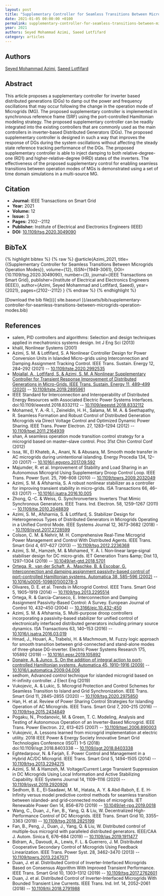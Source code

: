 ```yaml
---
layout: post
title: "Supplementary Controller for Seamless Transitions Between Microgrids Operation Modes"
date: 2021-01-05 00:00:00 +0100
permalink: supplementary-controller-for-seamless-transitions-between-microgrids-operation-modes
year: 2021
authors: Seyed Mohammad Azimi, Saeed Lotfifard
category: articles
---
```

 
## Authors
[Seyed Mohammad Azimi](authors/seyed-mohammad-azimi), [Saeed Lotfifard](authors/saeed-lotfifard)
 
## Abstract
This article proposes a supplementary controller for inverter based distributed generations (DGs) to damp out the power and frequency oscillations that may occur following the change in the operation mode of Microgrids (MG). The proposed supplementary controller is implemented in synchronous reference frame (SRF) using the port-controlled Hamiltonian modeling strategy. The proposed supplementary controller can be readily integrated into the existing controllers that are commonly used as the main controllers in inverter-based Distributed Generators (DGs). The proposed supplementary controller is designed in such a way that improves the response of DGs during the system oscillations without affecting the steady state reference tracking performance of the DGs. The proposed supplementary controller is able to inject damping to both relative-degree-one (RD1) and higher-relative-degree (HRD) states of the inverters. The effectiveness of the proposed supplementary control for enabling seamless transitions between operation modes of MGs is demonstrated using a set of time domain simulations in a multi-source MG.
 
## Citation
- **Journal:** IEEE Transactions on Smart Grid
- **Year:** 2021
- **Volume:** 12
- **Issue:** 3
- **Pages:** 2102--2112
- **Publisher:** Institute of Electrical and Electronics Engineers (IEEE)
- **DOI:** [10.1109/tsg.2020.3049090](https://doi.org/10.1109/tsg.2020.3049090)
 
## BibTeX
{% highlight bibtex %}
{% raw %}
@article{Azimi_2021,
  title={{Supplementary Controller for Seamless Transitions Between Microgrids Operation Modes}},
  volume={12},
  ISSN={1949-3061},
  DOI={10.1109/tsg.2020.3049090},
  number={3},
  journal={IEEE Transactions on Smart Grid},
  publisher={Institute of Electrical and Electronics Engineers (IEEE)},
  author={Azimi, Seyed Mohammad and Lotfifard, Saeed},
  year={2021},
  pages={2102--2112}
}
{% endraw %}
{% endhighlight %}
 
[Download the bib file]({{ site.baseurl }}/assets/bib/supplementary-controller-for-seamless-transitions-between-microgrids-operation-modes.bib)
 
## References
- salem, PID controllers and algorithms: Selection and design techniques applied in mechatronics systems design. Int J Eng Sci (2013)
- khalil, Nonlinear Systems (2001)
- Azimi, S. M. & Lotfifard, S. A Nonlinear Controller Design for Power Conversion Units in Islanded Micro-grids using Interconnection and Damping Assignment Tracking Control. IEEE Trans. Sustain. Energy 12, 284–292 (2021) -- [10.1109/tste.2020.2992535](https://doi.org/10.1109/tste.2020.2992535)
- [Mojallal, A., Lotfifard, S. & Azimi, S. M. A Nonlinear Supplementary Controller for Transient Response Improvement of Distributed Generations in Micro-Grids. IEEE Trans. Sustain. Energy 11, 489–499 (2020)](a-nonlinear-supplementary-controller-for-transient-response-improvement-of-distributed-generations-in-micro-grids) -- [10.1109/tste.2019.2895961](https://doi.org/10.1109/tste.2019.2895961)
- IEEE Standard for Interconnection and Interoperability of Distributed Energy Resources with Associated Electric Power Systems Interfaces. doi:10.1109/ieeestd.2018.8332112 -- [10.1109/ieeestd.2018.8332112](https://doi.org/10.1109/ieeestd.2018.8332112)
- Mohamed, Y. A.-R. I., Zeineldin, H. H., Salama, M. M. A. & Seethapathy, R. Seamless Formation and Robust Control of Distributed Generation Microgrids via Direct Voltage Control and Optimized Dynamic Power Sharing. IEEE Trans. Power Electron. 27, 1283–1294 (2012) -- [10.1109/tpel.2011.2164939](https://doi.org/10.1109/tpel.2011.2164939)
- shan, A seamless operation mode transition control strategy for a microgrid based on master&#x2013;slave control. Proc 31st Chin Control Conf (2012)
- Issa, W., El Khateb, A., Anani, N. & Abusara, M. Smooth mode transfer in AC microgrids during unintentional islanding. Energy Procedia 134, 12–20 (2017) -- [10.1016/j.egypro.2017.09.592](https://doi.org/10.1016/j.egypro.2017.09.592)
- Majumder, R. et al. Improvement of Stability and Load Sharing in an Autonomous Microgrid Using Supplementary Droop Control Loop. IEEE Trans. Power Syst. 25, 796–808 (2010) -- [10.1109/tpwrs.2009.2032049](https://doi.org/10.1109/tpwrs.2009.2032049)
- Azimi, S. M. & Afsharnia, S. A robust nonlinear stabilizer as a controller for improving transient stability in micro-grids. ISA Transactions 66, 46–63 (2017) -- [10.1016/j.isatra.2016.10.005](https://doi.org/10.1016/j.isatra.2016.10.005)
- Zhong, Q.-C. & Weiss, G. Synchronverters: Inverters That Mimic Synchronous Generators. IEEE Trans. Ind. Electron. 58, 1259–1267 (2011) -- [10.1109/tie.2010.2048839](https://doi.org/10.1109/tie.2010.2048839)
- Azimi, S. M., Afsharnia, S. & Lotfifard, S. Stabilizer Design for Heterogeneous Types of Distributed Generators in Microgrids Operating in a Unified Control Mode. IEEE Systems Journal 12, 3673–3682 (2018) -- [10.1109/jsyst.2017.2728599](https://doi.org/10.1109/jsyst.2017.2728599)
- Colson, C. M. & Nehrir, M. H. Comprehensive Real-Time Microgrid Power Management and Control With Distributed Agents. IEEE Trans. Smart Grid 4, 617–627 (2013) -- [10.1109/tsg.2012.2236368](https://doi.org/10.1109/tsg.2012.2236368)
- Azimi, S. M., Hamzeh, M. & Mohamed, Y. A. I. Non‐linear large‐signal stabiliser design for DC micro‐grids. IET Generation Trans &amp;amp; Dist 13, 1297–1304 (2019) -- [10.1049/iet-gtd.2018.5701](https://doi.org/10.1049/iet-gtd.2018.5701)
- [Ortega, R., van der Schaft, A., Maschke, B. & Escobar, G. Interconnection and damping assignment passivity-based control of port-controlled Hamiltonian systems. Automatica 38, 585–596 (2002)](interconnection-and-damping-assignment-passivity-based-control-of-port-controlled-hamiltonian-systems) -- [10.1016/s0005-1098(01)00278-3](https://doi.org/10.1016/s0005-1098(01)00278-3)
- Olivares, D. E. et al. Trends in Microgrid Control. IEEE Trans. Smart Grid 5, 1905–1919 (2014) -- [10.1109/tsg.2013.2295514](https://doi.org/10.1109/tsg.2013.2295514)
- Ortega, R. & García-Canseco, E. Interconnection and Damping Assignment Passivity-Based Control: A Survey. European Journal of Control 10, 432–450 (2004) -- [10.3166/ejc.10.432-450](https://doi.org/10.3166/ejc.10.432-450)
- Azimi, S. M. & Afsharnia, S. Multi-purpose droop controllers incorporating a passivity-based stabilizer for unified control of electronically interfaced distributed generators including primary source dynamics. ISA Transactions 63, 140–153 (2016) -- [10.1016/j.isatra.2016.03.019](https://doi.org/10.1016/j.isatra.2016.03.019)
- Hmad, J., Houari, A., Trabelsi, H. & Machmoum, M. Fuzzy logic approach for smooth transition between grid-connected and stand-alone modes of three-phase DG-inverter. Electric Power Systems Research 175, 105892 (2019) -- [10.1016/j.epsr.2019.105892](https://doi.org/10.1016/j.epsr.2019.105892)
- [Donaire, A. & Junco, S. On the addition of integral action to port-controlled Hamiltonian systems. Automatica 45, 1910–1916 (2009)](on-the-addition-of-integral-action-to-port-controlled-hamiltonian-systems) -- [10.1016/j.automatica.2009.04.006](https://doi.org/10.1016/j.automatica.2009.04.006)
- sedhom, Advanced control technique for islanded microgrid based on H-infinity controller. J Elect Eng (2019)
- Vukojevic, A. & Lukic, S. Microgrid Protection and Control Schemes for Seamless Transition to Island and Grid Synchronization. IEEE Trans. Smart Grid 11, 2845–2855 (2020) -- [10.1109/tsg.2020.2975850](https://doi.org/10.1109/tsg.2020.2975850)
- Han, H. et al. Review of Power Sharing Control Strategies for Islanding Operation of AC Microgrids. IEEE Trans. Smart Grid 7, 200–215 (2016) -- [10.1109/tsg.2015.2434849](https://doi.org/10.1109/tsg.2015.2434849)
- Pogaku, N., Prodanovic, M. & Green, T. C. Modeling, Analysis and Testing of Autonomous Operation of an Inverter-Based Microgrid. IEEE Trans. Power Electron. 22, 613–625 (2007) -- [10.1109/tpel.2006.890003](https://doi.org/10.1109/tpel.2006.890003)
- Vukojevic, A. Lessons learned from microgrid implementation at electric utility. 2018 IEEE Power &amp; Energy Society Innovative Smart Grid Technologies Conference (ISGT) 1–5 (2018) doi:10.1109/isgt.2018.8403338 -- [10.1109/isgt.2018.8403338](https://doi.org/10.1109/isgt.2018.8403338)
- Eghtedarpour, N. & Farjah, E. Power Control and Management in a Hybrid AC/DC Microgrid. IEEE Trans. Smart Grid 5, 1494–1505 (2014) -- [10.1109/tsg.2013.2294275](https://doi.org/10.1109/tsg.2013.2294275)
- Azimi, S. M. & Hamzeh, M. Voltage/Current Large Transient Suppression in DC Microgrids Using Local Information and Active Stabilizing Capability. IEEE Systems Journal 14, 1109–1116 (2020) -- [10.1109/jsyst.2019.2920926](https://doi.org/10.1109/jsyst.2019.2920926)
- Sedhom, B. E., El‐Saadawi, M. M., Hatata, A. Y. & Abd‐Raboh, E. E. H‐Infinity versus model predictive control methods for seamless transition between islanded‐ and grid‐connected modes of microgrids. IET Renewable Power Gen 14, 856–870 (2019) -- [10.1049/iet-rpg.2019.0018](https://doi.org/10.1049/iet-rpg.2019.0018)
- Wang, C., Duan, J., Fan, B., Yang, Q. & Liu, W. Decentralized High-Performance Control of DC Microgrids. IEEE Trans. Smart Grid 10, 3355–3363 (2019) -- [10.1109/tsg.2018.2825199](https://doi.org/10.1109/tsg.2018.2825199)
- Fan, B., Peng, J., Duan, J., Yang, Q. & Liu, W. Distributed control of multiple-bus microgrid with paralleled distributed generators. IEEE/CAA J. Autom. Sinica 6, 676–684 (2019) -- [10.1109/jas.2019.1911477](https://doi.org/10.1109/jas.2019.1911477)
- Bidram, A., Davoudi, A., Lewis, F. L. & Guerrero, J. M. Distributed Cooperative Secondary Control of Microgrids Using Feedback Linearization. IEEE Trans. Power Syst. 28, 3462–3470 (2013) -- [10.1109/tpwrs.2013.2247071](https://doi.org/10.1109/tpwrs.2013.2247071)
- Duan, J. et al. Distributed Control of Inverter-Interfaced Microgrids Based on Consensus Algorithm With Improved Transient Performance. IEEE Trans. Smart Grid 10, 1303–1312 (2019) -- [10.1109/tsg.2017.2762601](https://doi.org/10.1109/tsg.2017.2762601)
- Duan, J. et al. Distributed Control of Inverter-Interfaced Microgrids With Bounded Transient Line Currents. IEEE Trans. Ind. Inf. 14, 2052–2061 (2018) -- [10.1109/tii.2018.2791988](https://doi.org/10.1109/tii.2018.2791988)

